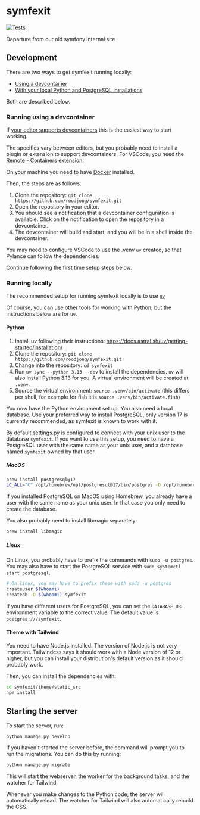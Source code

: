 # symfexit

[![Tests](https://github.com/roodjong/symfexit/actions/workflows/test.yml/badge.svg)](https://github.com/roodjong/symfexit/actions/workflows/test.yml)

Departure from our old symfony internal site

## Development

There are two ways to get symfexit running locally:
- [Using a devcontainer](#running-using-a-devcontainer)
- [With your local Python and PostgreSQL installations](#running-locally)

Both are described below.


### Running using a devcontainer

If [your editor supports devcontainers](https://containers.dev/supporting#editors) this is the easiest way to start working.

The specifics vary between editors, but you probably need to install a plugin or extension to support devcontainers.
For VSCode, you need the [Remote - Containers](https://marketplace.visualstudio.com/items?itemName=ms-vscode-remote.remote-containers) extension.

On your machine you need to have [Docker](https://docs.docker.com/get-docker/) installed.

Then, the steps are as follows:
1. Clone the repository: `git clone https://github.com/roodjong/symfexit.git`
2. Open the repository in your editor.
3. You should see a notification that a devcontainer configuration is available. Click on the notification to open the repository in a devcontainer.
4. The devcontainer will build and start, and you will be in a shell inside the devcontainer.

You may need to configure VSCode to use the .venv `uv` created, so that Pylance can follow the dependencies.

Continue following the first time setup steps below.


### Running locally

The recommended setup for running symfexit locally is to use [`uv`](https://docs.astral.sh/uv/)

Of course, you can use other tools for working with Python, but the instructions below are for `uv`.


#### Python

1. Install uv following their instructions: https://docs.astral.sh/uv/getting-started/installation/
2. Clone the repository: `git clone https://github.com/roodjong/symfexit.git`
3. Change into the repository: `cd symfexit`
4. Run `uv sync --python 3.13 --dev` to install the dependencies. `uv` will also install Python 3.13 for you. A virtual environment will be created at `.venv`.
5. Source the virtual environment: `source .venv/bin/activate` (this differs per shell, for example for fish it is `source .venv/bin/activate.fish`)

You now have the Python environment set up.
You also need a local database.
Use your preferred way to install PostgreSQL, only version 17 is currently recommended, as symfexit is known to work with it.

By default settings.py is configured to connect with your unix user to the database `symfexit`.
If you want to use this setup, you need to have a PostgreSQL user with the same name as your unix user, and a database named `symfexit` owned by that user.

##### MacOS
```bash
brew install postgresql@17
LC_ALL="C" /opt/homebrew/opt/postgresql@17/bin/postgres -D /opt/homebrew/var/postgresql@17
```

If you installed PostgreSQL on MacOS using Homebrew, you already have a user with the same name as your unix user.
In that case you only need to create the database.

You also probably need to install libmagic separately:

```bash
brew install libmagic
```

##### Linux
On Linux, you probably have to prefix the commands with `sudo -u postgres`.
You may also have to start the PostgreSQL service with `sudo systemctl start postgresql`.

```bash
# On linux, you may have to prefix these with sudo -u postgres
createuser $(whoami)
createdb -O $(whoami) symfexit
```

If you have different users for PostgreSQL, you can set the `DATABASE_URL` environment variable to the correct value.
The default value is `postgres:///symfexit`.


#### Theme with Tailwind

You need to have Node.js installed.
The version of Node.js is not very important.
Tailwindcss says it should work with a Node version of 12 or higher, but you can install your distribution's default version as it should probably work.

Then, you can install the dependencies with:

```bash
cd symfexit/theme/static_src
npm install
```


## Starting the server

To start the server, run:

```bash
python manage.py develop
```

If you haven't started the server before, the command will prompt you to run the migrations.
You can do this by running:

```bash
python manage.py migrate
```

This will start the webserver, the worker for the background tasks, and the watcher for Tailwind.

Whenever you make changes to the Python code, the server will automatically reload.
The watcher for Tailwind will also automatically rebuild the CSS.
